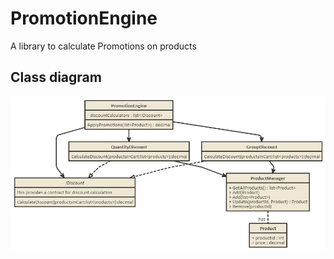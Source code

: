 # PromotionEngine
A library to calculate Promotions on products

## Class diagram
![Promotion engine class diagram](/docs/images/promotion-class-diagram.png)
